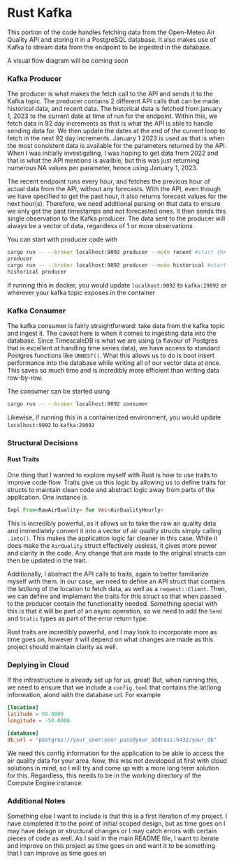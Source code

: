 # Rust Kafka

This portion of the code handles fetching data from the Open-Meteo Air Quality
API and storing it in a PostgreSQL database. It also makes use of Kafka to
stream data from the endpoint to be ingested in the database. 

A visual flow diagram will be coming soon

### Kafka Producer
The producer is what makes the fetch call to the API and sends it to the Kafka
topic. The producer contains 2 different API calls that can be made: historical
data, and recent data. The historical data is fetched from january 1, 2023 to
the current date at time of run for the endpoint. Within this, we fetch data in
92 day increments as that is what the API is able to handle sending data for. We
then update the dates at the end of the current loop to fetch in the next 92 day
increments. January 1 2023 is used as that is when the most consistent data is
available for the parameters returned by the API. When I was initially
investigating, I was hoping to get data from 2022 and that is what the API
mentions is availble, but this was just returning numerous NA values per
parameter, hence using January 1, 2023. 

The recent endpoint runs every hour, and fetches the previous hour of actual
data from the API, without any forecasts. With the API, even though we have
specified to get the past hour, it also returns forecast values for the next
hour(s). Therefore, we need additional parsing on that data to ensure we only
get the past timestamps and not forecasted ones. It then sends this single
observation to the Kafka producer. The data sent to the producer will always be
a vector of data, regardless of 1 or more observations

You can start with producer code with 
```bash
cargo run -- --broker localhost:9092 producer --mode recent #start the recent
producer
cargo run -- --broker localhost:9092 producer --mode historical #start the
historical producer
```

If running this in docker, you would update `localhost:9092` to `kafka:29092` or
wherever your kafka topic exposes in the container

### Kafka Consumer
The kafka consumer is fairly straightforward: take data from the kafka topic and
ingest it. The caveat here is when it comes to ingesting data into the database.
Since TimescaleDB is what we are using (a flavour of Postgres that is excellent
at handling time series data), we have access to standard Postgres functions
like `UNNEST()`. What this allows us to do is boot insert performance into the
database while writing all of our vector data at once. This saves so much
time and is incredibly more efficient than writing data row-by-row. 

The consumer can be started using
```bash
cargo run -- --broker localhost:9092 consumer
```

Likewise, if running this in a containerized environment, you would update
`localhost:9092` to `kafka:29092`

### Structural Decisions
#### Rust Traits
One thing that I wanted to explore myself with Rust is how to use traits to
improve code flow. Traits give us this logic by allowing us to define traits for
structs to maintain clean code and abstract logic away from parts of the
application. One instance is 

```rust
Impl From<RawAirQuality> for Vec<AirQualityHourly>
```

This is incredibly powerful, as it allows us to take the raw air quality data
and immediately convert it into a vector of air quality structs simply calling
`.into()`. This makes the application logic far cleaner in this case. While it
does make the `AirQuality` struct effectively useless, it gives more power and
clarity in the code. Any change that are made to the original structs can then
be updated in the trait.

Additionally, I abstract the API calls to traits, again to better familiarize
myself with them. In our case, we need to define an API struct that contains the
lat/long of the location to fetch data, as well as a `reqwest::Client`. Then, we
can define and implement the traits for this struct so that when passed to the
producer contain the functionality needed. Something special with this is that
it will be part of an async operation, so we need to add the `Send` and `Static`
types as part of the error return type.

Rust traits are incredibly powerful, and I may look to incorporate more as time
goes on, however it will depend on what changes are made as this project should
maintain clarity as well.

### Deplying in Cloud
If the infrastructure is already set up for us, great! But, when running this, we need to ensure that we include a `config.toml` that contains the lat/long information, alond with the database url. For example

```toml
[location]
latitude = 50.0000
longitude = -50.0000

[database]
db_url = "postgres://your_user:your_pass@your_address:5432/your_db"
```

We need this config information for the application to be able to access the air quality data for your area. Now, this was not developed at first with cloud solutions in mind, so I will try and come up with a more long term solution for this. Regardless, this needs to be in the working directory of the Compute Engine instance

### Additional Notes
Something else I want to include is that this is a first iteration of my
project. I have completed it to the point of initial scoped design, but as time
goes on I may have deisgn or structural changes or I may catch errors with
certain pieces of code as well. As I said in the main README file, I want to
iterate and improve on this project as time goes on and want it to be something
that I can improve as time goes on
